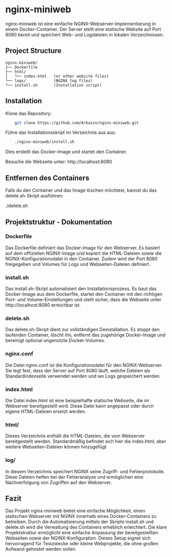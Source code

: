 # nginx-miniweb

nginx-miniweb ist eine einfache NGINX-Webserver-Implementierung in einem Docker-Container. Der Server stellt eine statische Website auf Port 8080 bereit und speichert Web- und Logdateien in lokalen Verzeichnissen.

## Project Structure

```
nginx-miniweb/
├── Dockerfile
├── html/
│   └── index.html   (or other website files)
└── logs/            (NGINX log files)
└── install.sh       (Installation script)
```

## Installation

Klone das Repository:

``` sh
    git clone https://github.com/Arkaizn/nginx-miniweb.git
```

Führe das Installationsskript im Verzeichnis aus aus:

``` sh
    ./nginx-miniweb/install.sh
```

Dies erstellt das Docker-Image und startet den Container.

Besuche die Webseite unter: http://localhost:8080

## Entfernen des Containers

Falls du den Container und das Image löschen möchtest, kannst du das delete.sh-Skript ausführen:

./delete.sh


## Projektstruktur - Dokumentation

### Dockerfile

Das Dockerfile definiert das Docker-Image für den Webserver. Es basiert auf dem offiziellen NGINX-Image und kopiert die HTML-Dateien sowie die NGINX-Konfigurationsdatei in den Container. Zudem wird der Port 8080 freigegeben und Volumes für Logs und Webseiten-Dateien definiert.

### install.sh

Das install.sh-Skript automatisiert den Installationsprozess. Es baut das Docker-Image aus dem Dockerfile, startet den Container mit den richtigen Port- und Volume-Einstellungen und stellt sicher, dass die Webseite unter http://localhost:8080 erreichbar ist.

### delete.sh

Das delete.sh-Skript dient zur vollständigen Deinstallation. Es stoppt den laufenden Container, löscht ihn, entfernt das zugehörige Docker-Image und bereinigt optional ungenutzte Docker-Volumes.

### nginx.conf

Die Datei nginx.conf ist die Konfigurationsdatei für den NGINX-Webserver. Sie legt fest, dass der Server auf Port 8080 läuft, welche Dateien als Standardindexseite verwendet werden und wo Logs gespeichert werden.

### index.html

Die Datei index.html ist eine beispielhafte statische Webseite, die im Webserver bereitgestellt wird. Diese Datei kann angepasst oder durch eigene HTML-Dateien ersetzt werden.

### html/

Dieses Verzeichnis enthält die HTML-Dateien, die vom Webserver bereitgestellt werden. Standardmäßig befindet sich hier die index.html, aber weitere Webseiten-Dateien können hinzugefügt 

### log/
In diesem Verzeichnis speichert NGINX seine Zugriff- und Fehlerprotokolle. Diese Dateien helfen bei der Fehleranalyse und ermöglichen eine Nachverfolgung von Zugriffen auf den Webserver.

## Fazit

Das Projekt nginx-miniweb bietet eine einfache Möglichkeit, einen statischen Webserver mit NGINX innerhalb eines Docker-Containers zu betreiben. Durch die Automatisierung mittels der Skripte install.sh und delete.sh wird die Verwaltung des Containers erheblich erleichtert. Die klare Projektstruktur ermöglicht eine einfache Anpassung der bereitgestellten Webseiten sowie der NGINX-Konfiguration. Dieses Setup eignet sich hervorragend für Testzwecke oder kleine Webprojekte, die ohne großen Aufwand gehostet werden sollen.